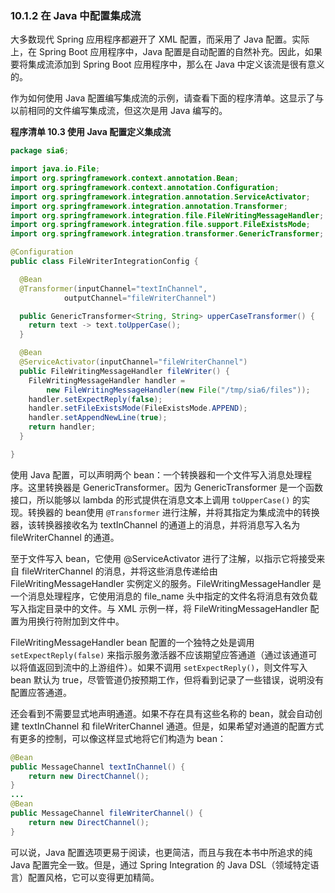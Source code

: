 ### 10.1.2 在 Java 中配置集成流

大多数现代 Spring 应用程序都避开了 XML 配置，而采用了 Java 配置。实际上，在 Spring Boot 应用程序中，Java 配置是自动配置的自然补充。因此，如果要将集成流添加到 Spring Boot 应用程序中，那么在 Java 中定义该流是很有意义的。

作为如何使用 Java 配置编写集成流的示例，请查看下面的程序清单。这显示了与以前相同的文件编写集成流，但这次是用 Java 编写的。

**程序清单 10.3 使用 Java 配置定义集成流**
```java
package sia6;

import java.io.File;
import org.springframework.context.annotation.Bean;
import org.springframework.context.annotation.Configuration;
import org.springframework.integration.annotation.ServiceActivator;
import org.springframework.integration.annotation.Transformer;
import org.springframework.integration.file.FileWritingMessageHandler;
import org.springframework.integration.file.support.FileExistsMode;
import org.springframework.integration.transformer.GenericTransformer;

@Configuration
public class FileWriterIntegrationConfig {

  @Bean
  @Transformer(inputChannel="textInChannel",
            outputChannel="fileWriterChannel")

  public GenericTransformer<String, String> upperCaseTransformer() {
    return text -> text.toUpperCase();
  }

  @Bean
  @ServiceActivator(inputChannel="fileWriterChannel")
  public FileWritingMessageHandler fileWriter() {
    FileWritingMessageHandler handler =
        new FileWritingMessageHandler(new File("/tmp/sia6/files"));
    handler.setExpectReply(false);
    handler.setFileExistsMode(FileExistsMode.APPEND);
    handler.setAppendNewLine(true);
    return handler;
  }

}
```

使用 Java 配置，可以声明两个 bean：一个转换器和一个文件写入消息处理程序。这里转换器是 GenericTransformer。因为 GenericTransformer 是一个函数接口，所以能够以 lambda 的形式提供在消息文本上调用 `toUpperCase()` 的实现。转换器的 bean使用 `@Transformer` 进行注解，并将其指定为集成流中的转换器，该转换器接收名为 textInChannel 的通道上的消息，并将消息写入名为 fileWriterChannel 的通道。

至于文件写入 bean，它使用 @ServiceActivator 进行了注解，以指示它将接受来自 fileWriterChannel 的消息，并将这些消息传递给由 FileWritingMessageHandler 实例定义的服务。FileWritingMessageHandler 是一个消息处理程序，它使用消息的 file_name 头中指定的文件名将消息有效负载写入指定目录中的文件。与 XML 示例一样，将 FileWritingMessageHandler 配置为用换行符附加到文件中。

FileWritingMessageHandler bean 配置的一个独特之处是调用 `setExpectReply(false)` 来指示服务激活器不应该期望应答通道（通过该通道可以将值返回到流中的上游组件）。如果不调用 `setExpectReply()`，则文件写入 bean 默认为 true，尽管管道仍按预期工作，但将看到记录了一些错误，说明没有配置应答通道。

还会看到不需要显式地声明通道。如果不存在具有这些名称的 bean，就会自动创建 textInChannel 和 fileWriterChannel 通道。但是，如果希望对通道的配置方式有更多的控制，可以像这样显式地将它们构造为 bean：

```java
@Bean
public MessageChannel textInChannel() {
    return new DirectChannel();
}
...
@Bean
public MessageChannel fileWriterChannel() {
    return new DirectChannel();
}
```

可以说，Java 配置选项更易于阅读，也更简洁，而且与我在本书中所追求的纯 Java 配置完全一致。但是，通过 Spring Integration 的 Java DSL（领域特定语言）配置风格，它可以变得更加精简。

